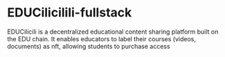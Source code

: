 # EDUCilicilili-fullstack
EDUCilicili is a decentralized educational content sharing platform built on the EDU chain. It enables educators to label their courses (videos, documents) as nft, allowing students to purchase access

